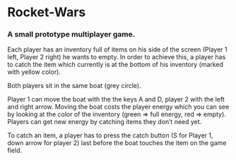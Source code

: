 # Rocket-Wars
### A small prototype multiplayer game.

Each player has an inventory full of items
on his side of the screen (Player 1 left, Player 2 right) he wants to empty.
In order to achieve this, a player has to catch the item
which currently is at the bottom of his inventory (marked with yellow color).

Both players sit in the same boat (grey circle).

Player 1 can move the boat with the the keys A and D,
player 2 with the left and right arrow.
Moving the boat costs the player energy
which you can see by looking at the
color of the inventory (green => full energy, red => empty).
Players can get new energy by catching items they don’t need yet.

To catch an item,
a player has to press the catch button (S for Player 1, down arrow for player 2)
last before the boat touches the item on the game field.
